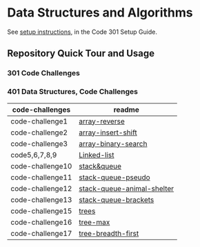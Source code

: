 # Data Structures and Algorithms

See [setup instructions](https://codefellows.github.io/setup-guide/code-301/3-code-challenges), in the Code 301 Setup Guide.

## Repository Quick Tour and Usage

### 301 Code Challenges

### 401 Data Structures, Code Challenges
                                                    
 |code-challenges |         readme                                                 |
 |--------------- |----------------------------------------------------------------|
 |code-challenge1 |   [array-reverse](challenge/README.md)                         |
 |code-challenge2 |   [array-insert-shift](challenge2)                             |
 |code-challenge3 |   [array-binary-search](binary/README.md)                      |
 |code5,6,7,8,9   |   [Linked-list](code-challenge5)                               | 
 |code-challenge10|   [stack&queue](stack-queue/README.md)                         | 
 |code-challenge11|   [stack-queue-pseudo](stack-queue/README.md)                  | 
 |code-challenge12|   [stack-queue-animal-shelter](stack-queue/README.md)          | 
 |code-challenge13|   [stack-queue-brackets](stack-queue/README.md)                | 
 |code-challenge15|   [trees](trees/README.md)                                     | 
 |code-challenge16|   [tree-max](trees/README.md)                                  | 
 |code-challenge17|   [tree-breadth-first](trees/README.md)                        | 


